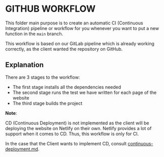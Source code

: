 # GITHUB WORKFLOW

This folder main purpose is to create an automatic CI (Continuous Integration) pipeline or workflow for you whenever you want to put a new function in the ```main``` branch.

This workflow is based on our GitLab pipeline which is already working correctly, as the client wanted the repository on GitHub.

## Explanation

There are 3 stages to the workflow:

- The first stage installs all the dependencies needed
- The second stage runs the test we have written for each page of the website 
- The third stage builds the project

**Note**:

CD (Continuous Deployment) is not implemented as the client will be deploying the website on Netlify on their own. Netlify provides a lot of support when it comes to CD. Thus, this workflow is only for CI.

In the case that the Client wants to implement CD, consult [continuous-deployment.md](../documentation/continuous-deployment.md).
